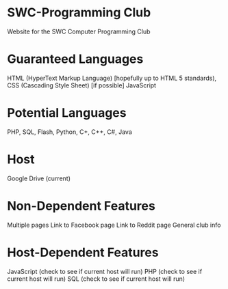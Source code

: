 SWC-Programming Club
====================
Website for the SWC Computer Programming Club

Guaranteed Languages
====================
HTML (HyperText Markup Language) [hopefully up to HTML 5 standards), 
CSS (Cascading Style Sheet)  [if possible]
JavaScript

Potential Languages
===================
PHP, 
SQL, 
Flash, 
Python, 
C+, C++, C#, 
Java

Host
====
Google Drive (current)

Non-Dependent Features
======================
Multiple pages
Link to Facebook page
Link to Reddit page
General club info

Host-Dependent Features
=========================
JavaScript (check to see if current host will run)
PHP (check to see if current host will run)
SQL (check to see if current host will run)
